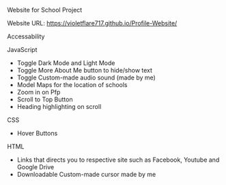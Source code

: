 Website for School Project

Website URL: https://violetflare717.github.io/Profile-Website/

Accessability


JavaScript
- Toggle Dark Mode and Light Mode
- Toggle More About Me button to hide/show text
- Toggle Custom-made audio sound (made by me)
- Model Maps for the location of schools
- Zoom in on Pfp
- Scroll to Top Button
- Heading highlighting on scroll

CSS
- Hover Buttons

HTML
- Links that directs you to respective site such as Facebook, Youtube and Google Drive
- Downloadable Custom-made cursor made by me

